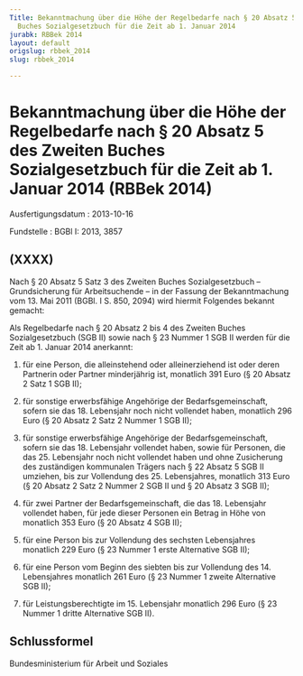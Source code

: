 ```yaml
---
Title: Bekanntmachung über die Höhe der Regelbedarfe nach § 20 Absatz 5 des Zweiten
  Buches Sozialgesetzbuch für die Zeit ab 1. Januar 2014
jurabk: RBBek 2014
layout: default
origslug: rbbek_2014
slug: rbbek_2014

---
```


# Bekanntmachung über die Höhe der Regelbedarfe nach § 20 Absatz 5 des Zweiten Buches Sozialgesetzbuch für die Zeit ab 1. Januar 2014 (RBBek 2014)

Ausfertigungsdatum
:   2013-10-16

Fundstelle
:   BGBl I: 2013, 3857


## (XXXX)

Nach § 20 Absatz 5 Satz 3 des Zweiten Buches Sozialgesetzbuch –
Grundsicherung für Arbeitsuchende – in der Fassung der Bekanntmachung
vom 13. Mai 2011 (BGBl. I S. 850, 2094) wird hiermit Folgendes bekannt
gemacht:

Als Regelbedarfe nach § 20 Absatz 2 bis 4 des Zweiten Buches
Sozialgesetzbuch (SGB II) sowie nach § 23 Nummer 1 SGB II werden für
die Zeit ab 1. Januar 2014 anerkannt:

1.  für eine Person, die alleinstehend oder alleinerziehend ist oder deren
    Partnerin oder Partner minderjährig ist, monatlich 391 Euro (§ 20
    Absatz 2 Satz 1 SGB II);


2.  für sonstige erwerbsfähige Angehörige der Bedarfsgemeinschaft, sofern
    sie das 18. Lebensjahr noch nicht vollendet haben, monatlich 296 Euro
    (§ 20 Absatz 2 Satz 2 Nummer 1 SGB II);


3.  für sonstige erwerbsfähige Angehörige der Bedarfsgemeinschaft, sofern
    sie das 18. Lebensjahr vollendet haben, sowie für Personen, die das
    25\. Lebensjahr noch nicht vollendet haben und ohne Zusicherung des
    zuständigen kommunalen Trägers nach § 22 Absatz 5 SGB II umziehen, bis
    zur Vollendung des 25. Lebensjahres, monatlich 313 Euro (§ 20 Absatz 2
    Satz 2 Nummer 2 SGB II und § 20 Absatz 3 SGB II);


4.  für zwei Partner der Bedarfsgemeinschaft, die das 18. Lebensjahr
    vollendet haben, für jede dieser Personen ein Betrag in Höhe von
    monatlich 353 Euro (§ 20 Absatz 4 SGB II);


5.  für eine Person bis zur Vollendung des sechsten Lebensjahres monatlich
    229 Euro                    (§ 23 Nummer 1 erste Alternative SGB II);


6.  für eine Person vom Beginn des siebten bis zur Vollendung des 14.
    Lebensjahres monatlich 261 Euro (§ 23 Nummer 1 zweite Alternative SGB
    II);


7.  für Leistungsberechtigte im 15. Lebensjahr monatlich 296 Euro (§ 23
    Nummer 1 dritte Alternative SGB II).





## Schlussformel

Bundesministerium für Arbeit und Soziales

